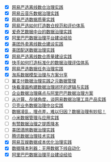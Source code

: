 - [x] [网易严选离线数仓治理实践](https://smartsi.blog.csdn.net/article/details/128927490)
- [x] [网易云音乐数据治理实践](https://smartsi.blog.csdn.net/article/details/128960191)
- [x] [网易严选数据质量实践](https://smartsi.blog.csdn.net/article/details/128962210)
- [x] [网易严选如何打造数仓规范和评价体系](https://smartsi.blog.csdn.net/article/details/127543378)
- [x] [爱奇艺数据中台的数据治理实践](https://smartsi.blog.csdn.net/article/details/129052808)
- [x] [阿里巴巴数据治理平台建设经验](https://smartsi.blog.csdn.net/article/details/129099864)
- [x] [美团外卖离线数仓建设实践](https://smartsi.blog.csdn.net/article/details/129109560)
- [x] [美团配送数据治理实践](https://smartsi.blog.csdn.net/article/details/129135203)
- [x] [网易严选离线数仓质量建设实践](https://smartsi.blog.csdn.net/article/details/129483319)
- [x] [快手如何打造标准化的数据治理评估体系](https://smartsi.blog.csdn.net/article/details/129572759)
- [x] [网易严选数据任务治理实践](https://smartsi.blog.csdn.net/article/details/129719993)
- [x] [淘系数据模型治理与方案分享](https://smartsi.blog.csdn.net/article/details/129740754)
- [ ] [翼支付数据治理实践之元数据管理](https://mp.weixin.qq.com/s/eAoWMmjrnXFmY4WV42ardA)
- [ ] [快看漫画构建数据治理闭环的逻辑与实践](https://mp.weixin.qq.com/s/Hicl4w2goaNWSn2EQyh5eA)
- [ ] [企业数据治理痛点与阿里巴巴数据治理方案](https://mp.weixin.qq.com/s/nYqsOS0lPGFLa4M0bz3Mfw)
- [ ] [从计算、存储角度，谈网易数据治理工具产品实践](https://mp.weixin.qq.com/s/4WZTPaS3GFzjDfsekJeReA)
- [ ] [贝壳业务数据治理中台实践](https://mp.weixin.qq.com/s/y0r-tiGTnmaqCPxP2sfTMw)
- [ ] [数据凌乱，埋点差，难以归因？数据治理有妙招！](https://mp.weixin.qq.com/s/tFLYzoHkE-V-UqKZ0W7_ng)
- [ ] [小米数据管理与应用实践](https://mp.weixin.qq.com/s/jBWcQkUoVuYRkJipAmkMNg)
- [ ] [有赞数据治理之提质降本](https://mp.weixin.qq.com/s/B6VWtTZT8XI3AiYx6PxLtA)
- [ ] [美团酒旅数据治理实践](https://mp.weixin.qq.com/s/bHvLMYCIZEI3AaUh_rZ_Lw)
- [ ] [腾讯数据治理技术实践](https://mp.weixin.qq.com/s/MK2EpwnCNLp6J1xS2SD43w)
- [x] [网易互娱数据成本优化治理实践](https://smartsi.blog.csdn.net/article/details/130118852)
- [x] [数据降本利器：无用数据下线自动化](https://smartsi.blog.csdn.net/article/details/130119357)
- [x] [阿里巴巴数据治理平台建设经验](https://smartsi.blog.csdn.net/article/details/129099864)
